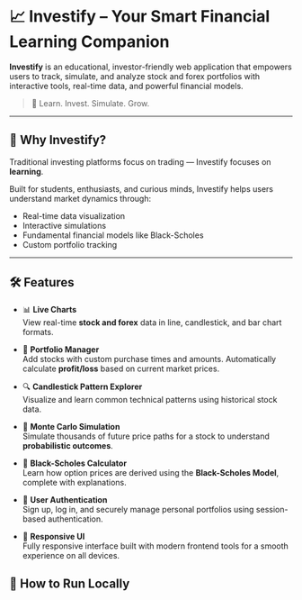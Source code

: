 # 📈 Investify – Your Smart Financial Learning Companion

**Investify** is an educational, investor-friendly web application that empowers users to track, simulate, and analyze stock and forex portfolios with interactive tools, real-time data, and powerful financial models.

> 🚀 Learn. Invest. Simulate. Grow.

---

## 🧠 Why Investify?

Traditional investing platforms focus on trading — Investify focuses on **learning**.

Built for students, enthusiasts, and curious minds, Investify helps users understand market dynamics through:
- Real-time data visualization
- Interactive simulations
- Fundamental financial models like Black-Scholes
- Custom portfolio tracking

---

## 🛠️ Features

- 📊 **Live Charts**  
  View real-time **stock and forex** data in line, candlestick, and bar chart formats.

- 💼 **Portfolio Manager**  
  Add stocks with custom purchase times and amounts. Automatically calculate **profit/loss** based on current market prices.

- 🔍 **Candlestick Pattern Explorer**  
  Visualize and learn common technical patterns using historical stock data.

- 🧪 **Monte Carlo Simulation**  
  Simulate thousands of future price paths for a stock to understand **probabilistic outcomes**.

- 🧮 **Black-Scholes Calculator**  
  Learn how option prices are derived using the **Black-Scholes Model**, complete with explanations.

- 🔐 **User Authentication**  
  Sign up, log in, and securely manage personal portfolios using session-based authentication.

- 📱 **Responsive UI**  
  Fully responsive interface built with modern frontend tools for a smooth experience on all devices.


## 🚧 How to Run Locally

```python MainApp.py
